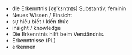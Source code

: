 - die Erkenntnis [ɛɐ̯ˈkɛntnɪs] Substantiv, feminin  
- Neues Wissen / Einsicht  
- sự hiểu biết / kiến thức  
- insight / knowledge  
- Die Erkenntnis hilft beim Verständnis.  
- Erkenntnisse (Pl.)  
- erkennen